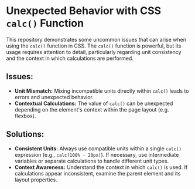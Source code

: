 # Unexpected Behavior with CSS `calc()` Function

This repository demonstrates some uncommon issues that can arise when using the `calc()` function in CSS. The `calc()` function is powerful, but its usage requires attention to detail, particularly regarding unit consistency and the context in which calculations are performed.

## Issues:

* **Unit Mismatch:**  Mixing incompatible units directly within `calc()` leads to errors and unexpected behavior.
* **Contextual Calculations:** The value of `calc()` can be unexpected depending on the element's context within the page layout (e.g. flexbox).

## Solutions:

* **Consistent Units:** Always use compatible units within a single `calc()` expression (e.g., `calc(100% - 20px)`). If necessary, use intermediate variables or separate calculations to handle different unit types.
* **Context Awareness:** Understand the context in which `calc()` is used. If calculations appear inconsistent, examine the parent element and its layout properties.